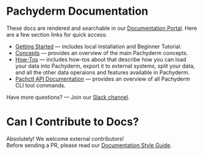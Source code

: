 # Pachyderm Documentation

These docs are rendered and searchable in our
[Documentation Portal](https://docs.pachyderm.com). Here are a few section links
for quick access:

-   [Getting Started](https://docs.pachyderm.com/latest/getting_started/) —
    includes local installation and Beginner Tutorial.
-   [Concepts](https://docs.pachyderm.com/latest/concepts/) — provides an
    overview of the main Pachyderm concepts.
-   [How-Tos](https://docs.pachyderm.com/latest/how-tos/) — includes how-tos
    about that describe how you can load your data into Pachyderm, export it to
    external systems, split your data, and all the other data operaions and
    features available in Pachyderm.
-   [Pachctl API Documentation](https://deploy-preview-4312--pachyderm-docs.netlify.com/latest/reference/pachctl/pachctl/)
    — provides an overview of all Pachyderm CLI tool commands.

Have more questions? — Join our [Slack channel](http://slack.pachyderm.io/).

# Can I Contribute to Docs?

Absolutely! We welcome external contributors!  
Before sending a PR, please read our
[Documentation Style Guide](https://docs.pachyderm.com/latest/contributing/docs-style-guide/).
